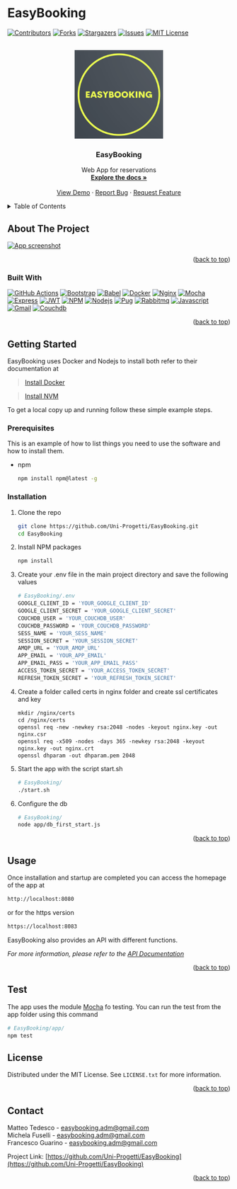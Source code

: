 # EasyBooking

<a name="readme-top"></a>

[![Contributors][contributors-shield]][contributors-url]
[![Forks][forks-shield]][forks-url]
[![Stargazers][stars-shield]][stars-url]
[![Issues][issues-shield]][issues-url]
[![MIT License][license-shield]][license-url]



<!-- PROJECT LOGO -->
<br />
<div align="center">
  <a href="https://github.com/Uni-Progetti/EasyBooking">
    <img src="logo.png" alt="Logo" width="200" height="200">
  </a>

<h3 align="center">EasyBooking</h3>

  <p align="center">
    Web App for reservations
    <br />
    <a href="https://github.com/Uni-Progetti/EasyBooking"><strong>Explore the docs »</strong></a>
    <br />
    <br />
    <a href="https://github.com/Uni-Progetti/EasyBooking">View Demo</a>
    ·
    <a href="https://github.com/Uni-Progetti/EasyBooking/issues">Report Bug</a>
    ·
    <a href="https://github.com/Uni-Progetti/EasyBooking/issues">Request Feature</a>
  </p>
</div>



<!-- TABLE OF CONTENTS -->
<details>
  <summary>Table of Contents</summary>
  <ol>
    <li>
      <a href="#about-the-project">About The Project</a>
      <ul>
        <li><a href="#built-with">Built With</a></li>
      </ul>
    </li>
    <li>
      <a href="#getting-started">Getting Started</a>
      <ul>
        <li><a href="#prerequisites">Prerequisites</a></li>
        <li><a href="#installation">Installation</a></li>
      </ul>
    </li>
    <li><a href="#usage">Usage</a></li>
    <li><a href="#test">Test</a></li>
    <li><a href="#license">License</a></li>
    <li><a href="#contact">Contact</a></li>
  </ol>
</details>



<!-- ABOUT THE PROJECT -->
## About The Project

[![App screenshot][product-screenshot]](https://example.com)



<p align="right">(<a href="#readme-top">back to top</a>)</p>



### Built With

[![GitHub Actions][GitHub Actions]][GitHub Actions-url]
[![Bootstrap][Bootstrap.com]][Bootstrap-url]
[![Babel]][Babel-url]
[![Docker]][Docker-url]
[![Nginx]][Nginx-url]
[![Mocha]][Mocha-url]
[![Express]][Express-url]
[![JWT]][JWT-url]
[![NPM]][NPM-url]
[![Nodejs]][Nodejs-url]
[![Pug]][Pug-url]
[![Rabbitmq]][Rabbitmq-url]
[![Javascript]][Javascript-url]
[![Gmail]][Gmail-url]
[![Couchdb]][Couchdb-url]
<p align="right">(<a href="#readme-top">back to top</a>)</p>



<!-- GETTING STARTED -->
## Getting Started

EasyBooking uses Docker and Nodejs to install both refer to their documentation at 

>[Install Docker](https://docs.docker.com/get-docker/)

>[Install NVM](https://github.com/nvm-sh/nvm)

To get a local copy up and running follow these simple example steps.

### Prerequisites

This is an example of how to list things you need to use the software and how to install them.
* npm
  ```sh
  npm install npm@latest -g
  ```

### Installation

1. Clone the repo
   ```sh
   git clone https://github.com/Uni-Progetti/EasyBooking.git
   cd EasyBooking
   ```
2. Install NPM packages
   ```sh
   npm install
   ```
3. Create your .env file in the main project directory and save the following values
    ```sh
    # EasyBooking/.env
    GOOGLE_CLIENT_ID = 'YOUR_GOOGLE_CLIENT_ID'
    GOOGLE_CLIENT_SECRET = 'YOUR_GOOGLE_CLIENT_SECRET'
    COUCHDB_USER = 'YOUR_COUCHDB_USER'
    COUCHDB_PASSWORD = 'YOUR_COUCHDB_PASSWORD'
    SESS_NAME = 'YOUR_SESS_NAME'
    SESSION_SECRET = 'YOUR_SESSION_SECRET'
    AMQP_URL = 'YOUR_AMQP_URL'
    APP_EMAIL = 'YOUR_APP_EMAIL'
    APP_EMAIL_PASS = 'YOUR_APP_EMAIL_PASS'
    ACCESS_TOKEN_SECRET = 'YOUR_ACCESS_TOKEN_SECRET'
    REFRESH_TOKEN_SECRET = 'YOUR_REFRESH_TOKEN_SECRET'
    ```
4. Create a folder called certs in nginx folder and create ssl certificates and key
    ```
    mkdir /nginx/certs
    cd /nginx/certs
    openssl req -new -newkey rsa:2048 -nodes -keyout nginx.key -out nginx.csr
    openssl req -x509 -nodes -days 365 -newkey rsa:2048 -keyout nginx.key -out nginx.crt
    openssl dhparam -out dhparam.pem 2048
5. Start the app with the script start.sh 
    ```sh
    # EasyBooking/
    ./start.sh
    ```
6. Configure the db
    ```sh
    # EasyBooking/
    node app/db_first_start.js
    ```

<p align="right">(<a href="#readme-top">back to top</a>)</p>



<!-- USAGE EXAMPLES -->
## Usage

Once installation and startup are completed you can access the homepage of the app at
```sh
http://localhost:8080
```
or for the https version
```sh
https://localhost:8083
```
EasyBooking also provides an API with different functions.

_For more information, please refer to the [API Documentation](http://localhost:8080/apidoc)_

<p align="right">(<a href="#readme-top">back to top</a>)</p>

## Test

The app uses the module [Mocha](https://mochajs.org/) fo testing. You can run the test from the app folder using this command
```sh
# EasyBooking/app/
npm test
```

<!-- ROADMAP -->
<!-- ## Roadmap

- [ ] Feature 1
- [ ] Feature 2
- [ ] Feature 3
    - [ ] Nested Feature

See the [open issues](https://github.com/Uni-Progetti/EasyBooking/issues) for a full list of proposed features (and known issues).

<p align="right">(<a href="#readme-top">back to top</a>)</p> -->



<!-- CONTRIBUTING -->
<!-- ## Contributing

Contributions are what make the open source community such an amazing place to learn, inspire, and create. Any contributions you make are **greatly appreciated**.

If you have a suggestion that would make this better, please fork the repo and create a pull request. You can also simply open an issue with the tag "enhancement".
Don't forget to give the project a star! Thanks again!

1. Fork the Project
2. Create your Feature Branch (`git checkout -b feature/AmazingFeature`)
3. Commit your Changes (`git commit -m 'Add some AmazingFeature'`)
4. Push to the Branch (`git push origin feature/AmazingFeature`)
5. Open a Pull Request

<p align="right">(<a href="#readme-top">back to top</a>)</p> -->



<!-- LICENSE -->
## License

Distributed under the MIT License. See `LICENSE.txt` for more information.

<p align="right">(<a href="#readme-top">back to top</a>)</p>



<!-- CONTACT -->
## Contact
Matteo Tedesco - easybooking.adm@gmail.com</br>
Michela Fuselli - easybooking.adm@gmail.com</br>
Francesco Guarino - easybooking.adm@gmail.com

Project Link: [https://github.com/Uni-Progetti/EasyBooking](https://github.com/Uni-Progetti/EasyBooking)

<p align="right">(<a href="#readme-top">back to top</a>)</p>



<!-- ACKNOWLEDGMENTS -->
<!-- ## Acknowledgments

* []()
* []()
* []()

<p align="right">(<a href="#readme-top">back to top</a>)</p> -->



<!-- MARKDOWN LINKS & IMAGES -->
<!-- https://www.markdownguide.org/basic-syntax/#reference-style-links -->
[contributors-shield]: https://img.shields.io/github/contributors/Uni-Progetti/EasyBooking.svg?style=for-the-badge
[contributors-url]: https://github.com/Uni-Progetti/EasyBooking/graphs/contributors
[forks-shield]: https://img.shields.io/github/forks/Uni-Progetti/EasyBooking.svg?style=for-the-badge
[forks-url]: https://github.com/Uni-Progetti/EasyBooking/network/members
[stars-shield]: https://img.shields.io/github/stars/Uni-Progetti/EasyBooking.svg?style=for-the-badge
[stars-url]: https://github.com/Uni-Progetti/EasyBooking/stargazers
[issues-shield]: https://img.shields.io/github/issues/Uni-Progetti/EasyBooking.svg?style=for-the-badge
[issues-url]: https://github.com/Uni-Progetti/EasyBooking/issues
[license-shield]: https://img.shields.io/github/license/Uni-Progetti/EasyBooking.svg?style=for-the-badge
[license-url]: https://github.com/Uni-Progetti/EasyBooking/blob/master/LICENSE.txt
[linkedin-shield]: https://img.shields.io/badge/-LinkedIn-black.svg?style=for-the-badge&logo=linkedin&colorB=555
[linkedin-url]: https://linkedin.com/in/linkedin_username
[product-screenshot]: images/screenshot.png
[GitHub Actions]: https://img.shields.io/badge/github%20actions-%232671E5.svg?style=for-the-badge&logo=githubactions&logoColor=white
[Github Actions-url]: https://github.com/features/actions
[Bootstrap.com]: https://img.shields.io/badge/Bootstrap-563D7C?style=for-the-badge&logo=bootstrap&logoColor=white
[Bootstrap-url]: https://getbootstrap.com
[Babel]: https://img.shields.io/badge/Babel-F9DC3e?style=for-the-badge&logo=babel&logoColor=black
[Babel-url]: https://babeljs.io/
[Docker]: https://img.shields.io/badge/docker-%230db7ed.svg?style=for-the-badge&logo=docker&logoColor=white
[Docker-url]: https://www.docker.com/
[Nginx]: https://img.shields.io/badge/nginx-%23009639.svg?style=for-the-badge&logo=nginx&logoColor=white
[Nginx-url]: https://www.nginx.com/
[Mocha]: https://img.shields.io/badge/-mocha-%238D6748?style=for-the-badge&logo=mocha&logoColor=white
[Mocha-url]: https://mochajs.org/
[Express]: https://img.shields.io/badge/express.js-%23404d59.svg?style=for-the-badge&logo=express&logoColor=%2361DAFB
[Express-url]: https://expressjs.com/
[JWT]: https://img.shields.io/badge/JWT-black?style=for-the-badge&logo=JSON%20web%20tokens
[JWT-url]: https://jwt.io/
[NPM]: https://img.shields.io/badge/NPM-%23000000.svg?style=for-the-badge&logo=npm&logoColor=white
[NPM-url]: https://www.npmjs.com/
[Nodejs]: https://img.shields.io/badge/node.js-6DA55F?style=for-the-badge&logo=node.js&logoColor=white
[Nodejs-url]: https://nodejs.org/
[Pug]: https://img.shields.io/badge/Pug-FFF?style=for-the-badge&logo=pug&logoColor=A86454
[Pug-url]: https://pugjs.org/
[Rabbitmq]: https://img.shields.io/badge/Rabbitmq-FF6600?style=for-the-badge&logo=rabbitmq&logoColor=white
[Rabbitmq-url]: https://www.rabbitmq.com/
[Javascript]: https://img.shields.io/badge/javascript-%23323330.svg?style=for-the-badge&logo=javascript&logoColor=%23F7DF1E
[Javascript-url]: https://developer.mozilla.org/en-US/docs/Web/JavaScript
[Gmail]: https://img.shields.io/badge/Gmail-D14836?style=for-the-badge&logo=gmail&logoColor=white
[Gmail-url]: https://www.google.com/intl/en/gmail/about/
[Couchdb]: https://img.shields.io/badge/Couchdb-EA2328?style=for-the-badge&logo=couchbase&logoColor=white
[Couchdb-url]: https://couchdb.apache.org/